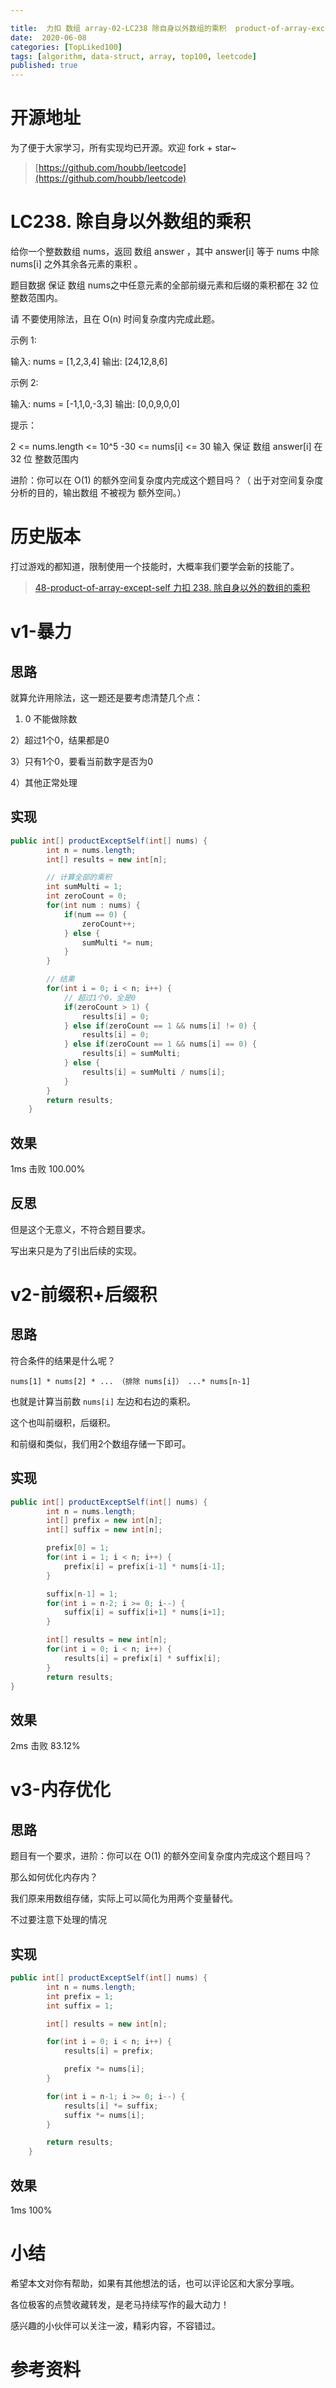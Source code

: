 ```yaml
---

title:  力扣 数组 array-02-LC238 除自身以外数组的乘积  product-of-array-except-self
date:  2020-06-08
categories: [TopLiked100]
tags: [algorithm, data-struct, array, top100, leetcode]
published: true
---
```


# 开源地址

为了便于大家学习，所有实现均已开源。欢迎 fork + star~

> [https://github.com/houbb/leetcode](https://github.com/houbb/leetcode)

# LC238. 除自身以外数组的乘积

给你一个整数数组 nums，返回 数组 answer ，其中 answer[i] 等于 nums 中除 nums[i] 之外其余各元素的乘积 。

题目数据 保证 数组 nums之中任意元素的全部前缀元素和后缀的乘积都在  32 位 整数范围内。

请 不要使用除法，且在 O(n) 时间复杂度内完成此题。

 

示例 1:

输入: nums = [1,2,3,4]
输出: [24,12,8,6]


示例 2:

输入: nums = [-1,1,0,-3,3]
输出: [0,0,9,0,0]
 

提示：

2 <= nums.length <= 10^5
-30 <= nums[i] <= 30
输入 保证 数组 answer[i] 在  32 位 整数范围内
 

进阶：你可以在 O(1) 的额外空间复杂度内完成这个题目吗？（ 出于对空间复杂度分析的目的，输出数组 不被视为 额外空间。）





# 历史版本

打过游戏的都知道，限制使用一个技能时，大概率我们要学会新的技能了。

> [48-product-of-array-except-self 力扣 238. 除自身以外的数组的乘积](https://houbb.github.io/2020/06/08/algorithm-020-leetcode-48-prefix-sum-238-product-of-array-except-self)

# v1-暴力

## 思路

就算允许用除法，这一题还是要考虑清楚几个点：

1) 0 不能做除数

2）超过1个0，结果都是0

3）只有1个0，要看当前数字是否为0

4）其他正常处理

## 实现

```java
public int[] productExceptSelf(int[] nums) {
        int n = nums.length;
        int[] results = new int[n];

        // 计算全部的乘积
        int sumMulti = 1;
        int zeroCount = 0;
        for(int num : nums) {
            if(num == 0) {
                zeroCount++;
            } else {
                sumMulti *= num;
            }
        }

        // 结果
        for(int i = 0; i < n; i++) {
            // 超过1个0，全是0
            if(zeroCount > 1) {
                results[i] = 0;
            } else if(zeroCount == 1 && nums[i] != 0) {
                results[i] = 0;
            } else if(zeroCount == 1 && nums[i] == 0) {
                results[i] = sumMulti;
            } else {
                results[i] = sumMulti / nums[i];
            }
        }
        return results;
    }
```

## 效果

1ms 击败 100.00%

## 反思

但是这个无意义，不符合题目要求。

写出来只是为了引出后续的实现。

# v2-前缀积+后缀积

## 思路

符合条件的结果是什么呢？

```
nums[1] * nums[2] * ... （排除 nums[i]） ...* nums[n-1]
```

也就是计算当前数 `nums[i]` 左边和右边的乘积。

这个也叫前缀积，后缀积。

和前缀和类似，我们用2个数组存储一下即可。

## 实现

```java
public int[] productExceptSelf(int[] nums) {
        int n = nums.length;
        int[] prefix = new int[n];
        int[] suffix = new int[n];

        prefix[0] = 1;
        for(int i = 1; i < n; i++) {
            prefix[i] = prefix[i-1] * nums[i-1];
        }

        suffix[n-1] = 1;
        for(int i = n-2; i >= 0; i--) {
            suffix[i] = suffix[i+1] * nums[i+1];
        }

        int[] results = new int[n];
        for(int i = 0; i < n; i++) {
            results[i] = prefix[i] * suffix[i];
        }
        return results;
}
```

## 效果 

2ms 击败 83.12%

# v3-内存优化

## 思路

题目有一个要求，进阶：你可以在 O(1) 的额外空间复杂度内完成这个题目吗？

那么如何优化内存内？

我们原来用数组存储，实际上可以简化为用两个变量替代。

不过要注意下处理的情况

## 实现

```java
public int[] productExceptSelf(int[] nums) {
        int n = nums.length;
        int prefix = 1;
        int suffix = 1;

        int[] results = new int[n];

        for(int i = 0; i < n; i++) {
            results[i] = prefix;

            prefix *= nums[i];
        }

        for(int i = n-1; i >= 0; i--) {
            results[i] *= suffix;
            suffix *= nums[i];
        }

        return results;
    }
```

## 效果

1ms 100%

# 小结

希望本文对你有帮助，如果有其他想法的话，也可以评论区和大家分享哦。

各位极客的点赞收藏转发，是老马持续写作的最大动力！

感兴趣的小伙伴可以关注一波，精彩内容，不容错过。

# 参考资料


